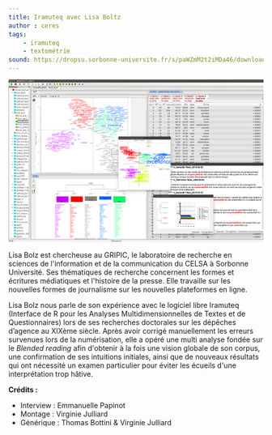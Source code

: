 ```yaml
---
title: Iramuteq avec Lisa Boltz
author : ceres
tags: 
    - iramuteq
    - textométrie
sound: https://dropsu.sorbonne-universite.fr/s/paWZmM2t2iMDa46/download/Podcast_3_Iramuteq_LisaBolz.mp3
---
```


![](iramuteq.png)

Lisa Bolz est chercheuse au GRIPIC, le laboratoire de recherche en sciences de l'information et de la communication du CELSA à Sorbonne Université. Ses thématiques de recherche concernent les formes et écritures médiatiques et l'histoire de la presse. Elle travaille sur les nouvelles formes de journalisme sur les nouvelles plateformes en ligne.

Lisa Bolz nous parle de son expérience avec le logiciel libre Iramuteq (Interface de R pour les Analyses Multidimensionnelles de Textes et de Questionnaires) lors de ses recherches doctorales sur les dépêches d’agence au XIXème siècle. Après avoir corrigé manuellement les erreurs survenues lors de la numérisation, elle a opéré une multi analyse fondée sur le _Blended reading_ afin d'obtenir à la fois une vision globale de son corpus, une confirmation de ses intuitions initiales, ainsi que de nouveaux résultats qui ont nécessité un examen particulier pour éviter les écueils d'une interprétation trop hâtive.

**Crédits :**

- Interview : Emmanuelle Papinot  
- Montage : Virginie Julliard  
- Générique : Thomas Bottini & Virginie Julliard
